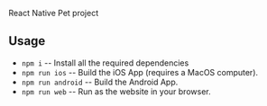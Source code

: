 React Native Pet project

## Usage

- `npm i` -- Install all the required dependencies
- `npm run ios` -- Build the iOS App (requires a MacOS computer).
- `npm run android` -- Build the Android App.
- `npm run web` -- Run as the website in your browser.
